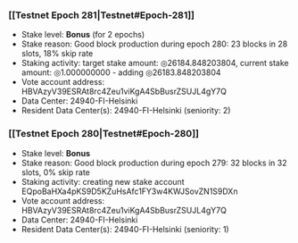 ### [[Testnet Epoch 281|Testnet#Epoch-281]]
* Stake level: **Bonus** (for 2 epochs)
* Stake reason: Good block production during epoch 280: 23 blocks in 28 slots, 18% skip rate
* Staking activity: target stake amount: ◎26184.848203804, current stake amount: ◎1.000000000 - adding ◎26183.848203804
* Vote account address: HBVAzyV39ESRAt8rc4Zeu1viKgA4SbBusrZSUJL4gY7Q
* Data Center: 24940-FI-Helsinki
* Resident Data Center(s): 24940-FI-Helsinki (seniority: 2)
### [[Testnet Epoch 280|Testnet#Epoch-280]]
* Stake level: **Bonus**
* Stake reason: Good block production during epoch 279: 32 blocks in 32 slots, 0% skip rate
* Staking activity: creating new stake account EQpoBaHXa4pKS9D5KZuHsAfc1FY3w4KWJSovZN1S9DXn
* Vote account address: HBVAzyV39ESRAt8rc4Zeu1viKgA4SbBusrZSUJL4gY7Q
* Data Center: 24940-FI-Helsinki
* Resident Data Center(s): 24940-FI-Helsinki (seniority: 1)